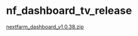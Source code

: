 # nf_dashboard_tv_release


[nextfarm_dashboard_v1.0.38.zip](https://github.com/user-attachments/files/16603796/nextfarm_dashboard_v1.0.38.zip)
